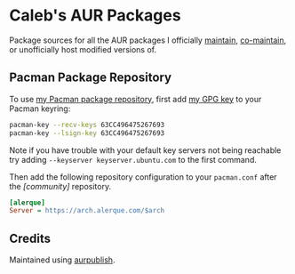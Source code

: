 # Caleb's AUR Packages

Package sources for all the AUR packages I officially [maintain](https://aur.archlinux.org/packages/?SeB=m&K=alerque), [co-maintain](https://aur.archlinux.org/packages/?SeB=c&K=alerque), or unofficially host modified versions of.

## Pacman Package Repository

To use [my Pacman package repository](https://wiki.archlinux.org/index.php/Unofficial_user_repositories#alerque), first add [my GPG key](https://pgp.mit.edu/pks/lookup?op=get&search=0x63CC496475267693) to your Pacman keyring:

```sh
pacman-key --recv-keys 63CC496475267693
pacman-key --lsign-key 63CC496475267693
```
Note if you have trouble with your default key servers not being reachable try adding `--keyserver keyserver.ubuntu.com` to the first command.

Then add the following repository configuration to your `pacman.conf` after the *[community]* repository.

```ini
[alerque]
Server = https://arch.alerque.com/$arch
```

## Credits

Maintained using [aurpublish](https://github.com/eli-schwartz/aurpublish).
